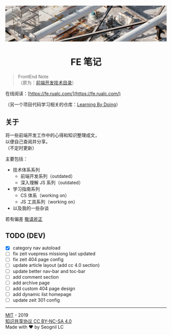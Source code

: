 <p align="center">

![the-banner](./docs/.vuepress/public/geneva-switzerland-narrow.jpg)

</p>

<h1 align="center">FE 笔记</h1>

> FrontEnd Note  
> （原为：[前端开发技术目录](https://www.yuque.com/seognil/fe-foundation)）

在线阅读：[https://fe.rualc.com/](https://fe.rualc.com/)

（另一个项目代码学习相关的仓库：[Learning By Doing](https://github.com/seognil-study/learning-by-doing)）

## 关于

将一些前端开发工作中的心得和知识整理成文，  
以便自己查阅并分享。  
（不定时更新）

主要包括：

- 技术体系系列
  - 前端开发系列（outdated）
  - 深入理解 JS 系列（outdated）
- 学习指南系列
  - CS 体系（working on）
  - JS 工具系列（working on）
- 以及我的一些杂谈

若有偏差 [敬请斧正](https://github.com/seognil/fe-foundation/issues/new)

## TODO (DEV)

- [x] category nav autoload
- [ ] fix zeit vuepress missiong last updated
- [ ] fix zeit 404 page config
- [ ] update article layout (add cc 4.0 section)
- [ ] update better nav-bar and toc-bar
- [ ] add comment section
- [ ] add archive page
- [ ] add custom 404 page design
- [ ] add dynamic list homepage
- [ ] update zeit 301 config

---

[MIT](LICENSE) - 2019  
[知识共享协议 CC BY-NC-SA 4.0](https://creativecommons.org/licenses/by-nc-sa/4.0/deed.zh)  
Made with ❤️ by Seognil LC

